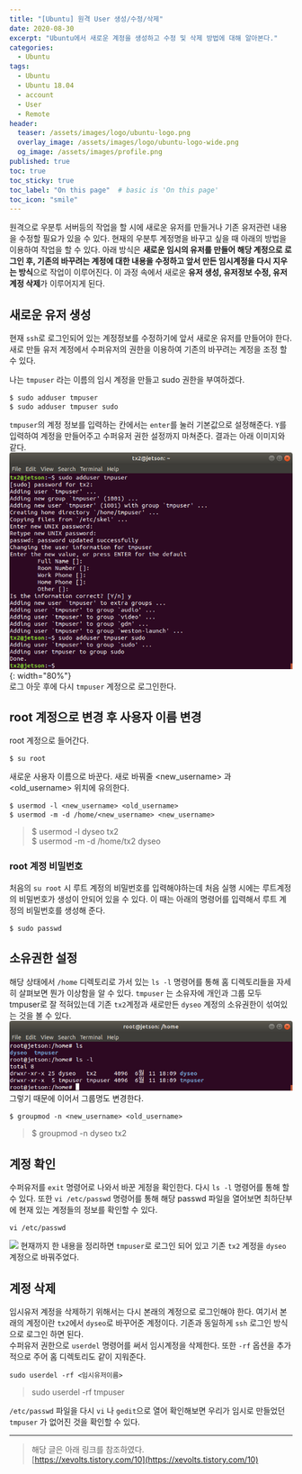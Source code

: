 ```yaml
---
title: "[Ubuntu] 원격 User 생성/수정/삭제"
date: 2020-08-30
excerpt: "Ubuntu에서 새로운 계정을 생성하고 수정 및 삭제 방법에 대해 알아본다."
categories:
  - Ubuntu
tags:
  - Ubuntu
  - Ubuntu 18.04
  - account
  - User
  - Remote
header:
  teaser: /assets/images/logo/ubuntu-logo.png
  overlay_image: /assets/images/logo/ubuntu-logo-wide.png
  og_image: /assets/images/profile.png
published: true
toc: true
toc_sticky: true
toc_label: "On this page"  # basic is 'On this page'
toc_icon: "smile"
---
```


원격으로 우분투 서버등의 작업을 할 시에 새로운 유저를 만들거나 기존 유저관련 내용을 수정할 필요가 있을 수 있다. 현재의 우분투 계정명을 바꾸고 싶을 때 아래의 방법을 이용하여 작업을 할 수 있다. 아래 방식은 **새로운 임시의 유저를 만들어 해당 계정으로 로그인 후, 기존의 바꾸려는 계정에 대한 내용을 수정하고 앞서 만든 임시계정을 다시 지우는 방식**으로 작업이 이루어진다. 이 과정 속에서 새로운 **유저 생성, 유저정보 수정, 유저계정 삭제**가 이루어지게 된다.

## 새로운 유저 생성
현재 `ssh`로 로그인되어 있는 계정정보를 수정하기에 앞서 새로운 유저를 만들어야 한다. 새로 만들 유저 계정에서 수퍼유저의 권한을 이용하여 기존의 바꾸려는 계정을 조정 할 수 있다. 

나는 `tmpuser` 라는 이름의 임시 계정을 만들고 sudo 권한을 부여하겠다.  
  ```shell
  $ sudo adduser tmpuser  
  $ sudo adduser tmpuser sudo
  ```
`tmpuser`의 계정 정보를 입력하는 칸에서는 `enter`를 눌러 기본값으로 설정해준다. `Y`를 입력하여 계정을 만들어주고 수퍼유저 권한 설정까지 마쳐준다. 결과는 아래 이미지와 같다.  
![](/assets/images/change_ubuntu_username/image00.png){: width="80%"}  
로그 아웃 후에 다시 `tmpuser` 계정으로 로그인한다. 

## root 계정으로 변경 후 사용자 이름 변경
root 계정으로 들어간다.  
```shell
$ su root
```
새로운 사용자 이름으로 바꾼다. 새로 바꿔줄 <new_username> 과 <old_username> 위치에 유의한다.
```shell
$ usermod -l <new_username> <old_username>
$ usermod -m -d /home/<new_username> <new_username>
```  
> $ usermod -l dyseo tx2  
> $ usermod -m -d /home/tx2 dyseo

### root 계정 비밀번호
처음의 `su root` 시 루트 계정의 비밀번호를 입력해야하는데 처음 실행 시에는 루트계정의 비밀번호가 생성이 안되어 있을 수 있다. 이 때는 아래의 명령어를 입력해서 루트 계정의 비밀번호를 생성해 준다.  
```shell
$ sudo passwd
```

## 소유권한 설정
해당 상태에서 `/home` 디렉토리로 가서 있는 `ls -l` 명령어를 통해 홈 디렉토리들을 자세히 살펴보면 뭔가 이상함을 알 수 있다. `tmpuser` 는 소유자에 개인과 그룹 모두 tmpuser로 잘 적혀있는데 기존 `tx2`계정과 새로만든 `dyseo` 계정의 소유권한이 섞여있는 것을 볼 수 있다.  
![](/assets/images/change_ubuntu_username/image02.png)  
그렇기 때문에 이어서 그룹명도 변경한다.  
```
$ groupmod -n <new_username> <old_username>
```
> $ groupmod -n dyseo tx2


## 계정 확인
수퍼유저를 `exit` 명령어로 나와서 바꾼 게정을 확인한다. 다시 `ls -l` 명령어를 통해 할 수 있다. 또한 `vi /etc/passwd` 명령어를 통해 해당 passwd 파일을 열어보면 최하단부에 현재 있는 계정들의 정보를 확인할 수 있다.  
```
vi /etc/passwd
````
![](/assets/images/change_ubuntu_username/image03.png)
현재까지 한 내용을 정리하면 `tmpuser`로 로그인 되어 있고 기존 `tx2` 계정을 `dyseo` 계정으로 바꿔주었다.


## 계정 삭제
임시유저 계정을 삭제하기 위해서는 다시 본래의 계정으로 로그인해야 한다. 여기서 본래의 계정이란 `tx2`에서 `dyseo`로 바꾸어준 계정이다. 기존과 동일하게 `ssh` 로그인 방식으로 로그인 하면 된다.  
수퍼유저 권한으로 `userdel` 명령어를 써서 임시계정을 삭제한다. 또한 `-rf` 옵션을 추가적으로 주어 홈 디렉토리도 같이 지워준다.  
```shell
sudo userdel -rf <임시유저이름>
```
> sudo userdel -rf tmpuser

`/etc/passwd` 파일을 다시 `vi` 나 `gedit`으로 열어 확인해보면 우리가 임시로 만들었던 `tmpuser` 가 없어진 것을 확인할 수 있다.

---
>해당 글은 아래 링크를 참조하였다.  
>[https://xevolts.tistory.com/10](https://xevolts.tistory.com/10)
